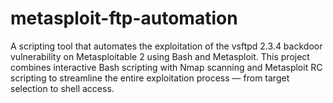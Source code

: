 # metasploit-ftp-automation
 A scripting tool that automates the exploitation of the vsftpd 2.3.4 backdoor vulnerability on Metasploitable 2 using Bash and Metasploit. This project combines interactive Bash scripting with Nmap scanning and Metasploit RC scripting to streamline the entire exploitation process — from target selection to shell access.
